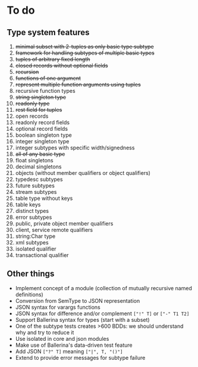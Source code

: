 # To do

## Type system features

1. ~~minimal subset with 2-tuples as only basic type subtype~~
2. ~~framework for handling subtypes of multiple basic types~~
3. ~~tuples of arbitrary fixed length~~
4. ~~closed records without optional fields~~
5. ~~recursion~~
6. ~~functions of one argument~~
7. ~~represent multiple function arguments using tuples~~
8. recursive function types
9. ~~string singleton type~~
10. ~~readonly type~~
11. ~~rest field for tuples~~
12. open records
13. readonly record fields
14. optional record fields
15. boolean singleton type
16. integer singleton type
17. integer subtypes with specific width/signedness
18. ~~all of any basic type~~
19. float singletons
20. decimal singletons
21. objects (without member qualifiers or object qualifiers)
22. typedesc subtypes
23. future subtypes
24. stream subtypes
25. table type without keys
26. table keys
27. distinct types
28. error subtypes
29. public, private object member qualifiers
30. client, service remote qualifiers
31. string:Char type
32. xml subtypes
33. isolated qualifier
32. transactional qualifier

## Other things

* Implement concept of a module (collection of mutually recursive named definitions)
* Conversion from SemType to JSON representation
* JSON syntax for varargs functions
* JSON syntax for difference and/or complement `["!" T]` or `["-" T1 T2]`
* Support Ballerina syntax for types (start with a subset)
* One of the subtype tests creates >600 BDDs: we should understand why and try to reduce it
* Use isolated in core and json modules
* Make use of Ballerina's data-driven test feature
* Add JSON `["?" T]` meaning `["|", T, "()"]`
* Extend to provide error messages for subtype failure


